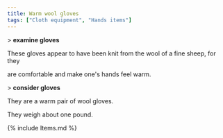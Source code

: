```yaml
---
title: Warm wool gloves
tags: ["Cloth equipment", "Hands items"]
---
```

\> **examine gloves**

These gloves appear to have been knit from the wool of a fine sheep, for
they

are comfortable and make one's hands feel warm.

\> **consider gloves**

They are a warm pair of wool gloves.

They weigh about one pound.

{% include Items.md %}
